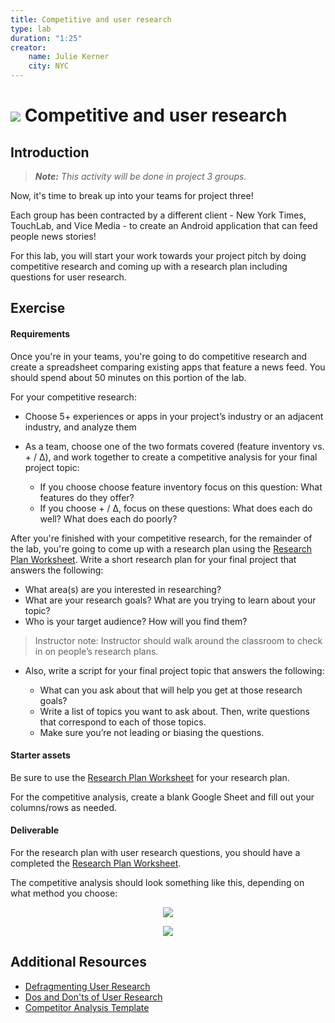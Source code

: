 ```yaml
---
title: Competitive and user research
type: lab
duration: "1:25"
creator:
    name: Julie Kerner
    city: NYC
---
```


# ![](https://ga-dash.s3.amazonaws.com/production/assets/logo-9f88ae6c9c3871690e33280fcf557f33.png) Competitive and user research

## Introduction

> ***Note:*** _This activity will be done in project 3 groups._

Now, it's time to break up into your teams for project three!

Each group has been contracted by a different client - New York Times, TouchLab, and Vice Media - to create an Android application that can feed people news stories!

For this lab, you will start your work towards your project pitch by doing competitive research and coming up with a research plan including questions for user research.  

## Exercise

#### Requirements

Once you're in your teams, you're going to do competitive research and create a spreadsheet comparing existing apps that feature a news feed. You should spend about 50 minutes on this portion of the lab.  

For your competitive research:

- Choose 5+ experiences or apps in your project’s industry or an adjacent industry, and analyze them
- As a team, choose one of the two formats covered (feature inventory vs. + / Δ), and work together to create a competitive analysis for your final project topic:

  - If you choose choose feature inventory focus on this question: What features do they offer?
  - If you choose + / Δ, focus on these questions: What does each do well? What does each do poorly?

After you're finished with your competitive research, for the remainder of the lab, you're going to come up with a research plan using the [Research Plan Worksheet](starter-assets/research-plan-worksheet.pdf). Write a short research plan for your final project that answers the following:

  - What area(s) are you interested in researching?
  - What are your research goals? What are you trying to learn about your topic?
  - Who is your target audience? How will you find them?

> Instructor note: Instructor should walk around the classroom to check in on people’s research plans.

- Also, write a script for your final project topic that answers the following:

  - What can you ask about that will help you get at those research goals?
  - Write a list of topics you want to ask about. Then, write questions that correspond to each of those topics.
  - Make sure you’re not leading or biasing the questions.


#### Starter assets

Be sure to use the [Research Plan Worksheet](starter-assets/research-plan-worksheet.pdf) for your research plan.

For the competitive analysis, create a blank Google Sheet and fill out your columns/rows as needed.

#### Deliverable

For the research plan with user research questions, you should have a completed the [Research Plan Worksheet](starter-assets/research-plan-worksheet.pdf).

The competitive analysis should look something like this, depending on what method you choose:

<p align="center">
  <img src="https://i.imgur.com/Nm1eE7q.png">
</p>

<p align="center">
  <img src="https://i.imgur.com/M8micxI.png">
</p>


## Additional Resources

- [Defragmenting User Research](http://alistapart.com/article/seeing-the-elephant-defragmenting-user-research)
- [Dos and Don'ts of User Research](starter-assets/ux-design-dos-and-donts.pdf)
- [Competitor Analysis Template](http://blog.clientheartbeat.com/competitor-analysis-template/)
